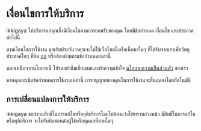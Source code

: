 # เงื่อนไขการให้บริการ
ikkigaya ให้บริการแก่คุณซึ่งมีเงื่อนไขตามการยอมรับของคุณ โดยมีข้อกำหนด เงื่อนไข และประกาศต่อไปนี้ 

ตามเงื่อนไขการใช้งาน คุณรับประกันว่าคุณจะไม่ใช้เว็บไซต์นี้หรือเนื้อหาใดๆ ที่ได้รับจากเราเพื่อวัตถุประสงค์ใดๆ ที่ผิด [กฎ](/rules) หรือต้องห้ามตามข้อกำหนดเหล่านี้

นอกเหนือจากนโยบายนี้ โปรดอย่าลืมเยี่ยมชมและทำความเข้าใจ [นโยบายความเป็นส่วนตัว](/privacy) ของเรา

หากคุณละเมิดข้อกำหนดการใช้งานเหล่านี้ การอนุญาตของคุณในการใช้งานจะสิ้นสุดลงโดยอัตโนมัติ

## การเปลี่ยนแปลงการให้บริการ
ikkigaya ขอสงวนสิทธิ์ในการแก้ไขหรือยุติบริการโดยไม่ต้องแจ้งให้ทราบล่วงหน้า มีสิทธิ์ในการแก้ไขหรือยุติบริการ จะไม่รับผิดชอบต่อผู้ใช้หรือบุคคลที่สามใดๆ
